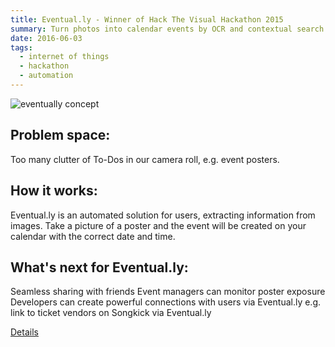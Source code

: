 ```yaml
---
title: Eventual.ly - Winner of Hack The Visual Hackathon 2015
summary: Turn photos into calendar events by OCR and contextual search.
date: 2016-06-03
tags:
  - internet of things
  - hackathon
  - automation
---
```

![eventually concept](http://christielau.me/images/portfolio/modals/m-eventually.png)

## Problem space:
Too many clutter of To-Dos in our camera roll, e.g. event posters.

## How it works:
Eventual.ly is an automated solution for users, extracting information from images. Take a picture of a poster and the event will be created on your calendar with the correct date and time.

## What's next for Eventual.ly:
Seamless sharing with friends
Event managers can monitor poster exposure
Developers can create powerful connections with users via Eventual.ly 
e.g. link to ticket vendors on Songkick via Eventual.ly

[Details](http://devpost.com/software/eventual-ly)
